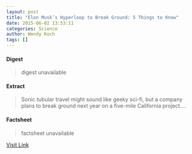 ```yaml
---
layout: post
title: "Elon Musk’s Hyperloop to Break Ground: 5 Things to Know"
date: 2015-06-02 13:53:11
categories: Science
author: Wendy Koch
tags: []
---
```



#### Digest
>digest unavailable

#### Extract
>Sonic tubular travel might sound like geeky sci-fi, but a company plans to break ground next year on a five-mile California project....

#### Factsheet
>factsheet unavailable

[Visit Link](http://news.nationalgeographic.com/energy/2015/06/150602-Musk-sonic-hyperloop-gets-California-stretch/)


